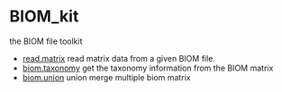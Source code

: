 ﻿# BIOM_kit

the BIOM file toolkit

+ [read.matrix](BIOM_kit/read.matrix.1) read matrix data from a given BIOM file.
+ [biom.taxonomy](BIOM_kit/biom.taxonomy.1) get the taxonomy information from the BIOM matrix
+ [biom.union](BIOM_kit/biom.union.1) union merge multiple biom matrix
